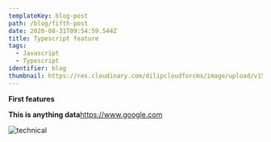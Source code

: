 ```yaml
---
templateKey: blog-post
path: /blog/fifth-post
date: 2020-08-31T09:54:59.544Z
title: Typescript feature
tags:
  - Javascript
  - Typescript
identifier: blog
thumbnail: https://res.cloudinary.com/dilipcloudforcms/image/upload/v1597405834/job3_eyizcb.jpg
---
```

**First features**



**This is anything data**<https://www.google.com>

![technical](https://res.cloudinary.com/dilipcloudforcms/image/upload/v1598494426/content_jraods.png)

[](https://www.google.com)